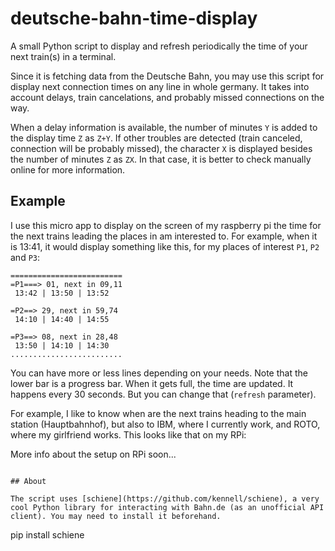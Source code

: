 # deutsche-bahn-time-display

A small Python script to display and refresh periodically the time of your next train(s) in a terminal.

Since it is fetching data from the Deutsche Bahn, you may use this script for display next connection times on any line in whole germany. It takes into account delays, train cancelations, and probably missed connections on the way. 

When a delay information is available, the number of minutes `Y` is added to the display time `Z` as `Z+Y`. If other troubles are detected (train canceled, connection will be probably missed), the character `X` is displayed besides the number of minutes `Z` as `ZX`. In that case, it is better to check manually online for more information. 

## Example

I use this micro app to display on the screen of my raspberry pi the time for the next trains leading the places in am interested to. For example, when it is 13:41, it would display something like this, for my places of interest `P1`, `P2` and `P3`:

```
=========================
=P1===> 01, next in 09,11
 13:42 | 13:50 | 13:52

=P2==> 29, next in 59,74
 14:10 | 14:40 | 14:55

=P3==> 08, next in 28,48
 13:50 | 14:10 | 14:30
.........................
```

You can have more or less lines depending on your needs. Note that the lower bar is a progress bar. When it gets full, the time are updated. It happens every 30 seconds. But you can change that (`refresh` parameter). 

For example, I like to know when are the next trains heading to the main station (Hauptbahnhof), but also to IBM, where I currently work, and ROTO, where my girlfriend works. This looks like that on my RPi:

<Insert GIF>

More info about the setup on RPi soon...

```

## About

The script uses [schiene](https://github.com/kennell/schiene), a very cool Python library for interacting with Bahn.de (as an unofficial API client). You may need to install it beforehand. 

```
pip install schiene
```


